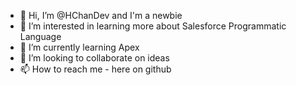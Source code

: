 - 👋 Hi, I’m @HChanDev and I'm a newbie
- 👀 I’m interested in learning more about Salesforce Programmatic Language
- 🌱 I’m currently learning Apex
- 💞️ I’m looking to collaborate on ideas
- 📫 How to reach me - here on github

<!---
HChanDev/HChanDev is a ✨ special ✨ repository because its `README.md` (this file) appears on your GitHub profile.
You can click the Preview link to take a look at your changes.
--->

